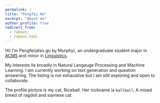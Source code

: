 ```yaml
---
permalink: /
title: "Pengfei He"
excerpt: "About me"
author_profile: true
redirect_from: 
  - /about/
  - /about.html
---
```


Hi! I'm Pengfei(also go by Murphy), an undergraduate student major in [ACMS](https://acms.washington.edu) and minor in [Linguistics](https://acms.washington.edu). 

 

My interests lie broadly in Natural Langauge Processing and Machine Learning. I am currently working on text generation and question answering. 
The listing is not exhaustive but I am still exploring and open to collaborate.



The profile picture is my cat, Riceball. Her nickname is `ballball`.  A mixed breed of ragdoll and siamese cat. 
